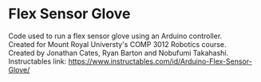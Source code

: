 # Flex Sensor Glove
Code used to run a flex sensor glove using an Arduino controller.  
Created for Mount Royal Universty's COMP 3012 Robotics course.  
Created by Jonathan Cates, Ryan Barton and Nobufumi Takahashi.  
Instructables link: https://www.instructables.com/id/Arduino-Flex-Sensor-Glove/
